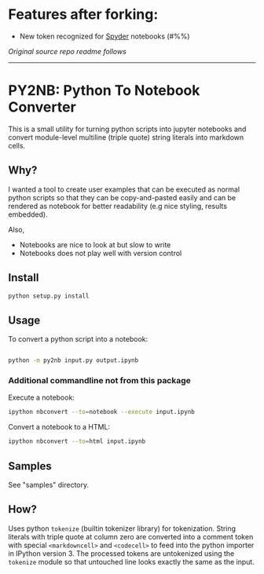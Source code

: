 # Features after forking:
- New token recognized for [Spyder](https://github.com/spyder-ide) notebooks (#%%)

*Original source repo readme follows*
***************
# PY2NB: Python To Notebook Converter

This is a small utility for turning python scripts into jupyter notebooks and
convert module-level multiline (triple quote) string literals into markdown
cells.

## Why?

I wanted a tool to create user examples that can be executed as normal python
scripts so that they can be copy-and-pasted easily and can be rendered as
notebook for better readability (e.g nice styling, results embedded).

Also,

* Notebooks are nice to look at but slow to write
* Notebooks does not play well with version control


## Install

```bash
python setup.py install
```

## Usage


To convert a python script into a notebook:

```bash

python -m py2nb input.py output.ipynb
```

### Additional commandline not from this package

Execute a notebook:

```bash
ipython nbconvert --to=notebook --execute input.ipynb
```

Convert a notebook to a HTML:

```bash
ipython nbconvert --to=html input.ipynb
```


## Samples

See "samples" directory.



## How?

Uses python ``tokenize`` (builtin tokenizer library) for tokenization.
String literals with triple quote at column zero are converted into a comment
token with special ``<markdowncell>`` and ``<codecell>`` to feed into the python
importer in IPython version 3.  The processed tokens are untokenized using the
``tokenize`` module so that untouched line looks exactly the same as the input.
